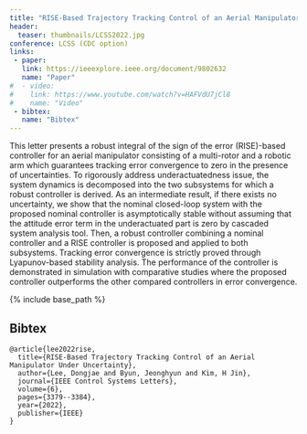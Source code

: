 ```yaml
---
title: "RISE-Based Trajectory Tracking Control of an Aerial Manipulator Under Uncertainty"
header:
  teaser: thumbnails/LCSS2022.jpg
conference: LCSS (CDC option)
links: 
 - paper: 
   link: https://ieeexplore.ieee.org/document/9802632
   name: "Paper"
#  - video: 
#    link: https://www.youtube.com/watch?v=HAFVdU7jCl8
#    name: "Video"
 - bibtex: 
   name: "Bibtex"
---
```


This letter presents a robust integral of the sign of the error (RISE)-based controller for an aerial manipulator consisting of a multi-rotor and a robotic arm which guarantees tracking error convergence to zero in the presence of uncertainties. To rigorously address underactuatedness issue, the system dynamics is decomposed into the two subsystems for which a robust controller is derived. As an intermediate result, if there exists no uncertainty, we show that the nominal closed-loop system with the proposed nominal controller is asymptotically stable without assuming that the attitude error term in the underactuated part is zero by cascaded system analysis tool. Then, a robust controller combining a nominal controller and a RISE controller is proposed and applied to both subsystems. Tracking error convergence is strictly proved through Lyapunov-based stability analysis. The performance of the controller is demonstrated in simulation with comparative studies where the proposed controller outperforms the other compared controllers in error convergence.

{% include base_path %}

## Bibtex <a id="bibtex"></a>
```
@article{lee2022rise,
  title={RISE-Based Trajectory Tracking Control of an Aerial Manipulator Under Uncertainty},
  author={Lee, Dongjae and Byun, Jeonghyun and Kim, H Jin},
  journal={IEEE Control Systems Letters},
  volume={6},
  pages={3379--3384},
  year={2022},
  publisher={IEEE}
}
```




